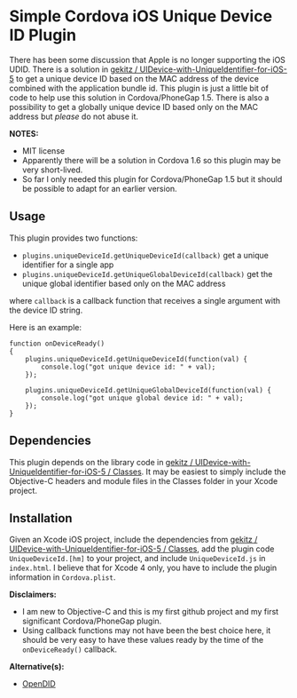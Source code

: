 # Simple Cordova iOS Unique Device ID Plugin

There has been some discussion that Apple is no longer supporting the iOS UDID. There is a solution in
[gekitz / UIDevice-with-UniqueIdentifier-for-iOS-5](https://github.com/gekitz/UIDevice-with-UniqueIdentifier-for-iOS-5)
to get a unique device ID based on the MAC address of the device combined with the application bundle id.
This plugin is just a little bit of code to help use this solution in Cordova/PhoneGap 1.5.
There is also a possibility to get a globally unique device ID based only on the MAC address
but *please* do not abuse it.

**NOTES:**

 - MIT license
 - Apparently there will be a solution in Cordova 1.6 so this plugin may be very short-lived.
 - So far I only needed this plugin for Cordova/PhoneGap 1.5 but it should be possible to adapt for an earlier version.

## Usage

This plugin provides two functions:

 - `plugins.uniqueDeviceId.getUniqueDeviceId(callback)` get a unique identifier for a single app
 - `plugins.uniqueDeviceId.getUniqueGlobalDeviceId(callback)` get the unique global identifier based only on the MAC address

where `callback` is a callback function that receives a single argument with the device ID string.

Here is an example:

    function onDeviceReady()
    {
        plugins.uniqueDeviceId.getUniqueDeviceId(function(val) {
            console.log("got unique device id: " + val); 
        });

        plugins.uniqueDeviceId.getUniqueGlobalDeviceId(function(val) {
            console.log("got unique global device id: " + val); 
        });
    }

## Dependencies

This plugin depends on the library code in [gekitz / UIDevice-with-UniqueIdentifier-for-iOS-5 / Classes](https://github.com/gekitz/UIDevice-with-UniqueIdentifier-for-iOS-5/tree/master/Classes). It may be easiest to simply include the Objective-C headers and module files in the Classes folder in your Xcode project.

## Installation

Given an Xcode iOS project, include the dependencies from [gekitz / UIDevice-with-UniqueIdentifier-for-iOS-5 / Classes](https://github.com/gekitz/UIDevice-with-UniqueIdentifier-for-iOS-5/tree/master/Classes), add the plugin code `UniqueDeviceId.[hm]` to your project, and include `UniqueDeviceId.js` in `index.html`. I believe that for Xcode 4 only, you have to include the plugin information in `Cordova.plist`.


**Disclaimers:**

 - I am new to Objective-C and this is my first github project and my first significant Cordova/PhoneGap plugin.
 - Using callback functions may not have been the best choice here, it should be very easy to have these
   values ready by the time of the `onDeviceReady()` callback.

**Alternative(s):**

 - [OpenDID](https://github.com/ylechelle/OpenUDID)

